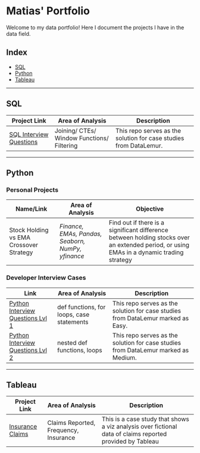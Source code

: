 # Matias' Portfolio
Welcome to my data portfolio! Here I document the projects I have in the data field.


## Index
 - [SQL](#SQL)
 - [Python](#Python)
 - [Tableau](#Tableau)

***

## SQL
| Project Link | Area of Analysis | Description | 
|--------------|--------------|--------------|
| [SQL Interview Questions](https://github.com/Mati-DB/SQL-Interview-Questions)   | Joining/ CTEs/ Window Functions/ Filtering    | This repo serves as the solution for case studies from DataLemur.  |

***

## Python

### Personal Projects

| Name/Link | Area of Analysis | Objective | 
|--|--|--|
| Stock Holding vs EMA Crossover Strategy | _Finance, EMAs, Pandas, Seaborn, NumPy, yfinance_ | Find out if there is a significant difference between holding stocks over an extended period, or using EMAs in a dynamic trading strategy |

### Developer Interview Cases

| Link | Area of Analysis | Description | 
|--------------|--------------|--------------|
| [Python Interview Questions Lvl 1](https://github.com/Mati-DB/Python-Interview-Questions-Lvl1)   | def functions, for loops, case statements    | This repo serves as the solution for case studies from DataLemur marked as Easy.  |
| [Python Interview Questions Lvl 2](https://github.com/Mati-DB/Python-Interview-Questions-Lvl2)   | nested def functions, loops    | This repo serves as the solution for case studies from DataLemur marked as Medium.  |

***

## Tableau
| Project Link | Area of Analysis | Description | 
|--------------|--------------|--------------|
| [Insurance Claims](https://github.com/Mati-DB/stack_portfolio/blob/main/Insurance%20Claims.md) | Claims Reported, Frequency, Insurance    | This is a case study that shows a viz analysis over fictional data of claims reported provided by Tableau |

